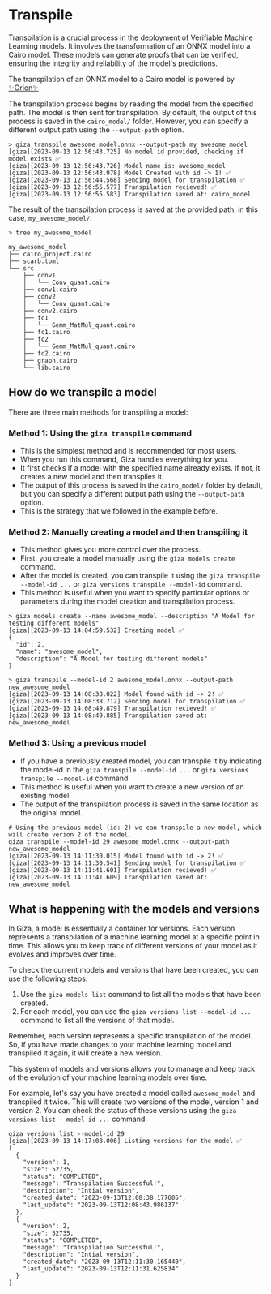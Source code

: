 # Transpile

Transpilation is a crucial process in the deployment of Verifiable Machine Learning models. It involves the transformation of an ONNX model into a Cairo model. These models can generate proofs that can be verified, ensuring the integrity and reliability of the model's predictions.

The transpilation of an ONNX model to a Cairo model is powered by [✨Orion✨](https://github.com/gizatechxyz/orion)

The transpilation process begins by reading the model from the specified path. The model is then sent for transpilation. By default, the output of this process is saved in the `cairo_model/` folder. However, you can specify a different output path using the `--output-path` option.

```console
> giza transpile awesome_model.onnx --output-path my_awesome_model
[giza][2023-09-13 12:56:43.725] No model id provided, checking if model exists ✅ 
[giza][2023-09-13 12:56:43.726] Model name is: awesome_model
[giza][2023-09-13 12:56:43.978] Model Created with id -> 1! ✅
[giza][2023-09-13 12:56:44.568] Sending model for transpilation ✅ 
[giza][2023-09-13 12:56:55.577] Transpilation recieved! ✅
[giza][2023-09-13 12:56:55.583] Transpilation saved at: cairo_model
```

The result of the transpilation process is saved at the provided path, in this case, `my_awesome_model/`.

```console
> tree my_awesome_model

my_awesome_model
├── cairo_project.cairo
├── scarb.toml
└── src
    ├── conv1
    │   └── Conv_quant.cairo
    ├── conv1.cairo
    ├── conv2
    │   └── Conv_quant.cairo
    ├── conv2.cairo
    ├── fc1
    │   └── Gemm_MatMul_quant.cairo
    ├── fc1.cairo
    ├── fc2
    │   └── Gemm_MatMul_quant.cairo
    ├── fc2.cairo
    ├── graph.cairo
    └── lib.cairo
```

## How do we transpile a model

There are three main methods for transpiling a model:

### **Method 1: Using the `giza transpile` command**

- This is the simplest method and is recommended for most users. 
- When you run this command, Giza handles everything for you. 
- It first checks if a model with the specified name already exists. If not, it creates a new model and then transpiles it. 
- The output of this process is saved in the `cairo_model/` folder by default, but you can specify a different output path using the `--output-path` option.
- This is the strategy that we followed in the example before.

### **Method 2: Manually creating a model and then transpiling it**

- This method gives you more control over the process. 
- First, you create a model manually using the `giza models create` command. 
- After the model is created, you can transpile it using the `giza transpile --model-id ...` or `giza versions transpile --model-id` command.
- This method is useful when you want to specify particular options or parameters during the model creation and transpilation process.

```console
> giza models create --name awesome_model --description "A Model for testing different models"
[giza][2023-09-13 14:04:59.532] Creating model ✅ 
{
  "id": 2,
  "name": "awesome_model",
  "description": "A Model for testing different models"
}
```

```console
> giza transpile --model-id 2 awesome_model.onnx --output-path new_awesome_model
[giza][2023-09-13 14:08:38.022] Model found with id -> 2! ✅
[giza][2023-09-13 14:08:38.712] Sending model for transpilation ✅ 
[giza][2023-09-13 14:08:49.879] Transpilation recieved! ✅
[giza][2023-09-13 14:08:49.885] Transpilation saved at: new_awesome_model
```

### **Method 3: Using a previous model**

- If you have a previously created model, you can transpile it by indicating the model-id in the `giza transpile --model-id ...` or `giza versions transpile --model-id` command.
- This method is useful when you want to create a new version of an existing model.
- The output of the transpilation process is saved in the same location as the original model.

```console
# Using the previous model (id: 2) we can transpile a new model, which will create verion 2 of the model.
giza transpile --model-id 29 awesome_model.onnx --output-path new_awesome_model
[giza][2023-09-13 14:11:30.015] Model found with id -> 2! ✅
[giza][2023-09-13 14:11:30.541] Sending model for transpilation ✅ 
[giza][2023-09-13 14:11:41.601] Transpilation recieved! ✅
[giza][2023-09-13 14:11:41.609] Transpilation saved at: new_awesome_model
```

## What is happening with the models and versions

In Giza, a model is essentially a container for versions. Each version represents a transpilation of a machine learning model at a specific point in time. This allows you to keep track of different versions of your model as it evolves and improves over time.

To check the current models and versions that have been created, you can use the following steps:

1. Use the `giza models list` command to list all the models that have been created.
2. For each model, you can use the `giza versions list --model-id ...` command to list all the versions of that model.

Remember, each version represents a specific transpilation of the model. So, if you have made changes to your machine learning model and transpiled it again, it will create a new version.

This system of models and versions allows you to manage and keep track of the evolution of your machine learning models over time.

For example, let's say you have created a model called `awesome_model` and transpiled it twice. This will create two versions of the model, version 1 and version 2. You can check the status of these versions using the `giza versions list --model-id ...` command.

```console
giza versions list --model-id 29
[giza][2023-09-13 14:17:08.006] Listing versions for the model ✅ 
[
  {
    "version": 1,
    "size": 52735,
    "status": "COMPLETED",
    "message": "Transpilation Successful!",
    "description": "Intial version",
    "created_date": "2023-09-13T12:08:38.177605",
    "last_update": "2023-09-13T12:08:43.986137"
  },
  {
    "version": 2,
    "size": 52735,
    "status": "COMPLETED",
    "message": "Transpilation Successful!",
    "description": "Intial version",
    "created_date": "2023-09-13T12:11:30.165440",
    "last_update": "2023-09-13T12:11:31.625834"
  }
]
```
